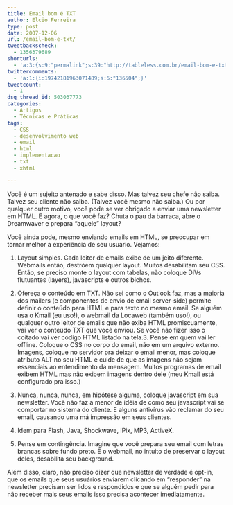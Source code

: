 ```yaml
---
title: Email bom é TXT
author: Elcio Ferreira
type: post
date: 2007-12-06
url: /email-bom-e-txt/
tweetbackscheck:
  - 1356379689
shorturls:
  - 'a:3:{s:9:"permalink";s:39:"http://tableless.com.br/email-bom-e-txt";s:7:"tinyurl";s:26:"http://tinyurl.com/3zyvngh";s:4:"isgd";s:19:"http://is.gd/dZbrbC";}'
twittercomments:
  - 'a:1:{i:19742181963071489;s:6:"136504";}'
tweetcount:
  - 1
dsq_thread_id: 503037773
categories:
  - Artigos
  - Técnicas e Práticas
tags:
  - CSS
  - desenvolvimento web
  - email
  - html
  - implementacao
  - txt
  - xhtml

---
```

Você é um sujeito antenado e sabe disso. Mas talvez seu chefe não saiba. Talvez seu cliente não saiba. (Talvez você mesmo não saiba.) Ou por qualquer outro motivo, você pode se ver obrigado a enviar uma newsletter em HTML. E agora, o que você faz? Chuta o pau da barraca, abre o Dreamwaver e prepara &#8220;aquele&#8221; layout?

Você ainda pode, mesmo enviando emails em HTML, se preocupar em tornar melhor a experiência de seu usuário. <!--more-->Vejamos:

1. Layout simples. Cada leitor de emails exibe de um jeito diferente. Webmails então, destróem qualquer layout. Muitos desabilitam seu CSS. Então, se preciso monte o layout com tabelas, não coloque DIVs flutuantes (layers), javascripts e outros bichos.

2. Ofereça o conteúdo em TXT. Não sei como o Outlook faz, mas a maioria dos mailers (e componentes de envio de email server-side) permite definir o conteúdo para HTML e para texto no mesmo email. Se alguém usa o Kmail (eu uso!), o webmail da Locaweb (também uso!), ou qualquer outro leitor de emails que não exiba HTML promiscuamente, vai ver o conteúdo TXT que você enviou. Se você não fizer isso o coitado vai ver código HTML listado na tela.3. Pense em quem vai ler offline. Coloque o CSS no corpo do email, não em um arquivo externo. Imagens, coloque no servidor pra deixar o email menor, mas coloque atributo ALT no seu HTML e cuide de que as imagens não sejam essenciais ao entendimento da mensagem. Muitos programas de email exibem HTML mas não exibem imagens dentro dele (meu Kmail está configurado pra isso.)

4. Nunca, nunca, nunca, em hipótese alguma, coloque javascript em sua newsletter. Você não faz a menor de idéia de como seu javascript vai se comportar no sistema do cliente. E alguns antivírus vão reclamar do seu email, causando uma má impressão em seus clientes.

5. Idem para Flash, Java, Shockwave, iPix, MP3, ActiveX.

6. Pense em contingência. Imagine que você prepara seu email com letras brancas sobre fundo preto. E o webmail, no intuito de preservar o layout deles, desabilita seu background.

Além disso, claro, não preciso dizer que newsletter de verdade é opt-in, que os emails que seus usuários enviarem clicando em &#8220;responder&#8221; na newsletter precisam ser lidos e respondidos e que se alguém pedir para não receber mais seus emails isso precisa acontecer imediatamente.
